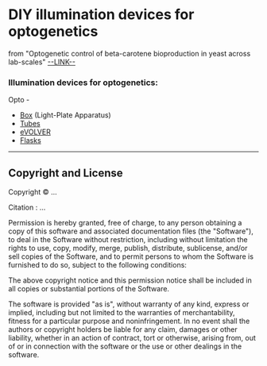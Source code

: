 # DIY illumination devices for optogenetics

from "Optogenetic control of beta-carotene bioproduction in yeast across lab-scales" [--LINK--]()

### Illumination devices for optogenetics:
Opto -
- [Box](https://github.com/Lab513/DIY_Optogenetics/tree/master/opto_Box) (Light-Plate Apparatus)
- [Tubes](https://github.com/Lab513/DIY_Optogenetics/tree/master/opto_Tubes)
- [eVOLVER](https://github.com/Lab513/DIY_Optogenetics/tree/master/opto_eVOLVER)
- [Flasks](https://github.com/Lab513/DIY_Optogenetics/tree/master/opto_Flasks)


___
## Copyright and License

Copyright &copy; ...

Citation : ...

Permission is hereby granted, free of charge, to any person obtaining a copy of this software and associated documentation files (the "Software"), to deal in the Software without restriction, including without limitation the rights to use, copy, modify, merge, publish, distribute, sublicense, and/or sell copies of the Software, and to permit persons to whom the Software is furnished to do so, subject to the following conditions:

The above copyright notice and this permission notice shall be included in all copies or substantial portions of the Software.

The software is provided "as is", without warranty of any kind, express or implied, including but not limited to the warranties of merchantability, fitness for a particular purpose and  noninfringement. In no event shall the authors or copyright holders be liable for any claim, damages or other liability, whether in an action of contract, tort or otherwise, arising from, out of or in connection with the software or the use or other dealings in the software.
